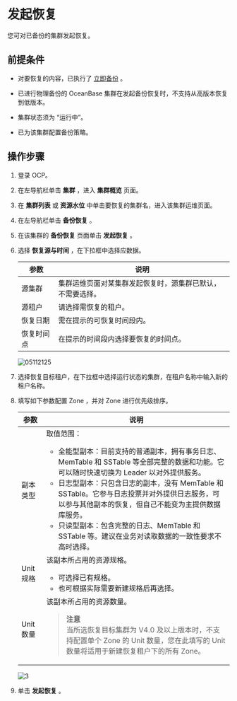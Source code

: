# 发起恢复

您可对已备份的集群发起恢复。

## 前提条件

* 对要恢复的内容，已执行了 [立即备份](3.back-up-now.md) 。

* 已进行物理备份的 OceanBase 集群在发起备份恢复时，不支持从高版本恢复到低版本。

* 集群状态须为 “运行中”。

* 已为该集群配置备份策略。

## 操作步骤

1. 登录 OCP。

2. 在左导航栏单击 **集群** ，进入 **集群概览** 页面。

3. 在 **集群列表** 或 **资源水位** 中单击要恢复的集群名，进入该集群运维页面。

4. 在左导航栏单击 **备份恢复** 。

5. 在该集群的 **备份恢复** 页面单击 **发起恢复** 。

6. 选择 **恢复源与时间** ，在下拉框中选择应数据。

   |  参数   |              说明               |
   |-------|-------------------------------|
   | 源集群   | 集群运维页面对某集群发起恢复时，源集群已默认，不需要选择。 |
   | 源租户   | 请选择需恢复的租户。                    |
   | 恢复日期  | 需在提示的可恢复时间段内。                 |
   | 恢复时间点 | 在提示的时间段内选择要恢复的时间点。            |

   ![05112125](https://help-static-aliyun-doc.aliyuncs.com/assets/img/zh-CN/9369970261/p272696.png)

7. 选择恢复目标租户，在下拉框中选择运行状态的集群，在租户名称中输入新的租户名称。

8. 填写如下参数配置 Zone ，并对 Zone 进行优先级排序。

   |   参数    |说明   |
   |---------|---|
   | 副本类型    | 取值范围： <ul><li>全能型副本：目前支持的普通副本，拥有事务日志、MemTable 和 SSTable 等全部完整的数据和功能。它可以随时快速切换为 Leader 以对外提供服务。</li><li> 日志型副本：只包含日志的副本，没有 MemTable 和 SSTable。它参与日志投票并对外提供日志服务，可以参与其他副本的恢复，但自己不能变为主提供数据库服务。   </li><li> 只读型副本：包含完整的日志、MemTable 和 SSTable 等。建议在业务对读取数据的一致性要求不高时选择。 </li></ul>   |
   | Unit 规格 | 该副本所占用的资源规格。 <ul><li>可选择已有规格。</li><li> 也可根据实际需要新建规格后再选择。 </li></ul>  |
   | Unit 数量 | 该副本所占用的资源数量。<blockquote>**注意**</br>当所选恢复目标集群为 V4.0 及以上版本时，不支持配置单个 Zone 的 Unit 数量，您在此填写的 Unit 数量将适用于新建恢复租户下的所有 Zone。</blockquote>|

   ![3](https://obbusiness-private.oss-cn-shanghai.aliyuncs.com/doc/img/ocp/%E6%96%B0%E5%BB%BA%E6%81%A2%E5%A4%8D%E7%A7%9F%E6%88%B72.png)

9. 单击 **发起恢复** 。
